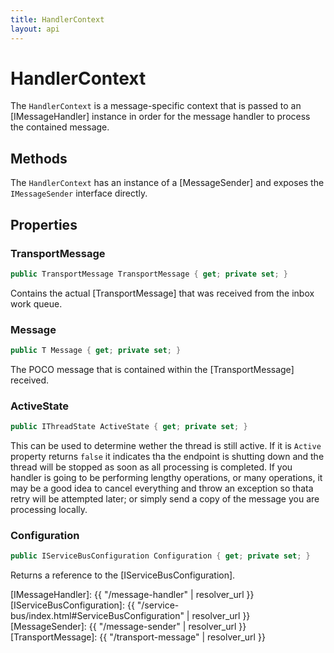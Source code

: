 ```yaml
---
title: HandlerContext
layout: api
---
```

# HandlerContext

The `HandlerContext` is a message-specific context that is passed to an [IMessageHandler] instance in order for the message handler to process the contained message.  

## Methods

The `HandlerContext` has an instance of a [MessageSender] and exposes the `IMessageSender` interface directly.

## Properties

### TransportMessage

``` c#
public TransportMessage TransportMessage { get; private set; }
```

Contains the actual [TransportMessage] that was received from the inbox work queue.

### Message

``` c#
public T Message { get; private set; }
```

The POCO message that is contained within the [TransportMessage] received.

### ActiveState

``` c#
public IThreadState ActiveState { get; private set; }
```

This can be used to determine wether the thread is still active.  If it is `Active` property returns `false` it indicates tha the endpoint is shutting down and the thread will be stopped as soon as all processing is completed.  If you handler is going to be performing lengthy operations, or many operations, it may be a good idea to cancel everything and throw an exception so thata retry will be attempted later; or simply send a copy of the message you are processing locally.

### Configuration

``` c#
public IServiceBusConfiguration Configuration { get; private set; }
```

Returns a reference to the [IServiceBusConfiguration].

[IMessageHandler]: {{ "/message-handler" | resolver_url }}
[IServiceBusConfiguration]: {{ "/service-bus/index.html#ServiceBusConfiguration" | resolver_url }}
[MessageSender]: {{ "/message-sender" | resolver_url }}
[TransportMessage]: {{ "/transport-message" | resolver_url }}